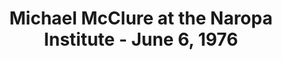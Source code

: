 ---
layout: manifest
title: Michael McClure at the Naropa Institute - June 6, 1976
manifest_name: michael-mcclure-at-the-naropa-institute-june-6-1976

---